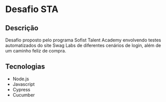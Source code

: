# Desafio STA

## Descrição
Desafio proposto pelo programa Sofist Talent Academy envolvendo testes automatizados do site Swag Labs de diferentes cenários de login, além de um caminho feliz de compra.

## Tecnologias
- Node.js
- Javascript
- Cypress
- Cucumber
